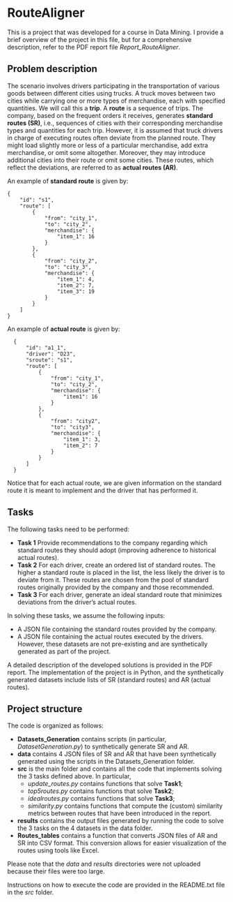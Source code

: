 # RouteAligner

This is a project that was developed for a course in Data Mining. I provide a brief overview of the project in this file, but for a comprehensive description, refer to the PDF report file *Report_RouteAligner*. 

## Problem description

The scenario involves drivers participating in the transportation of various goods between different cities using trucks. A truck moves between two cities while carrying one or more types of merchandise, each with specified quantities. We will call this a **trip**. A **route** is a sequence of trips. The company, based on the frequent orders it receives, generates **standard routes (SR)**, i.e., sequences of cities with their corresponding merchandise types and quantities for each trip.
However, it is assumed that truck drivers in charge of executing routes often deviate from the planned route. They might load slightly more or less of a particular merchandise, add extra merchandise, or omit some altogether. Moreover, they may introduce additional cities into their route or omit some cities. These routes, which reflect the deviations, are referred to as **actual routes (AR)**.

An example of **standard route** is given by:
```
{
    "id": "s1",
    "route": [
        {
            "from": "city_1",
            "to": "city_2",
            "merchandise": {
                "item_1": 16
            }
        },
        {
            "from": "city_2",
            "to": "city_3",
            "merchandise": {
                "item_1": 4,
                "item_2": 7,
                "item_3": 19
            }
        }
    ]
}
```
An example of **actual route** is given by:
```
  {
      "id": "a1_1",
      "driver": "D23",
      "sroute": "s1",
      "route": [
          {
              "from": "city_1",
              "to": "city_2",
              "merchandise": {
                  "item1": 16
              }
          },
          {
              "from": "city2",
              "to": "city3",
              "merchandise": {
                  "item_1": 3,
                  "item_2": 7
              }
          }
      ]
  }
```
Notice that for each actual route, we are given information on the standard route it is meant to implement and the driver that has performed it.

## Tasks

The following tasks need to be performed:

- **Task 1** Provide recommendations to the company regarding which standard routes they should adopt (improving adherence to historical actual routes).
- **Task 2** For each driver, create an ordered list of standard routes. The higher a standard route is placed in the list, the less likely the driver is to deviate from it. These routes are chosen from the pool of standard routes originally provided by the company and those recommended.
- **Task 3** For each driver, generate an ideal standard route that minimizes deviations from the driver’s actual routes.

In solving these tasks, we assume the following inputs:
- A JSON file containing the standard routes provided by the company.
- A JSON file containing the actual routes executed by the drivers.
However, these datasets are not pre-existing and are synthetically generated as part of the project.

A detailed description of the developed solutions is provided in the PDF report. The implementation of the project is in Python, and the synthetically generated datasets include lists of SR (standard routes) and AR (actual routes).

## Project structure

The code is organized as follows:

- **Datasets_Generation** contains scripts (in particular, *DatasetGeneration.py*) to synthetically generate SR and AR.
- **data** contains 4 JSON files of SR and AR that have been synthetically generated using the scripts in the Datasets_Generation folder.
- **src** is the main folder and contains all the code that implements solving the 3 tasks defined above. In particular,
  - *update_routes.py* contains functions that solve **Task1**;
  - *top5routes.py* contains functions that solve **Task2**;
  - *idealroutes.py* contains functions that solve **Task3**;
  - *similarity.py* contains functions that compute the (custom) similarity metrics between routes that have been introduced in the report.
-  **results** contains the output files generated by running the code to solve the 3 tasks on the 4 datasets in the data folder.
-  **Routes_tables** contains a function that converts JSON files of AR and SR into CSV format. This conversion allows for easier visualization of the routes using tools like Excel.

Please note that the *data* and *results* directories were not uploaded because their files were too large.

Instructions on how to execute the code are provided in the README.txt file in the *src* folder.
